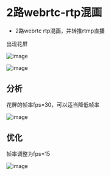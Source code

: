 # 2路webrtc-rtp混画

* 2路webrtc rtp混画，并转推rtmp直播

出现花屏

![image](https://github.com/user-attachments/assets/c5398423-d574-431f-8420-c3f6de926036)

![image](https://github.com/user-attachments/assets/e694e7d8-1131-4264-819a-0b91f7266df5)


## 分析

花屏的帧率fps=30，可以适当降低帧率

![image](https://github.com/user-attachments/assets/a65bb04f-bb96-4559-a2ff-0b837846cf9b)


## 优化

帧率调整为fps=15

![image](https://github.com/user-attachments/assets/3f737d91-5dbb-4f0c-abdd-03869048870b)
